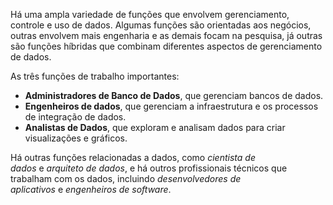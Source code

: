 Há uma ampla variedade de funções que envolvem gerenciamento, controle e uso de dados. Algumas funções são orientadas aos negócios, outras envolvem mais engenharia e as demais focam na pesquisa, já outras são funções híbridas que combinam diferentes aspectos de gerenciamento de dados.

As três funções de trabalho importantes:

- **Administradores de Banco de Dados**, que gerenciam bancos de dados.
- **Engenheiros de dados**, que gerenciam a infraestrutura e os processos de integração de dados.
- **Analistas de Dados**, que exploram e analisam dados para criar visualizações e gráficos.

Há outras funções relacionadas a dados, como _cientista de dados_ e _arquiteto de dados_, e há outros profissionais técnicos que trabalham com os dados, incluindo _desenvolvedores de aplicativos_ e _engenheiros de software_.

